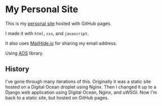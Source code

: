 # My Personal Site

This is my [personal site](https://andrewboutin.com/) hosted with GitHub pages.

I made it with `html`, `css`, and `javascript`.

It also uses [MailHide.io](https://mailhide.io/) for sharing my email address.

Using [AOS](https://michalsnik.github.io/aos/) library.

## History

 I've gone through many iterations of this. Originally it was a static site hosted on a Digital Ocean droplet using Nginx. Then I changed it up to a Django web application using Digital Ocean, Nginx, and uWSGI. Now I'm back to a static site, but hosted on GitHub pages.
